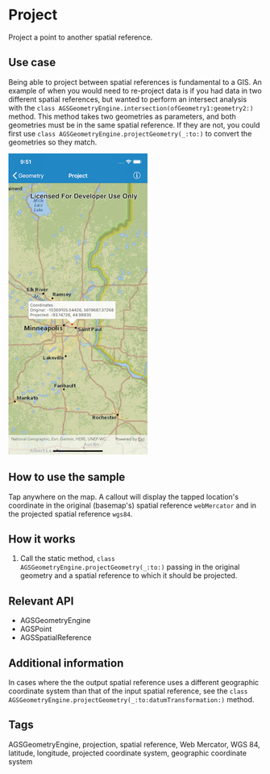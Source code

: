 # Project

Project a point to another spatial reference.

## Use case

Being able to project between spatial references is fundamental to a GIS. An example of when you would need to re-project data is if you had data in two different spatial references, but wanted to perform an intersect analysis with the `class AGSGeometryEngine.intersection(ofGeometry1:geometry2:)` method. This method takes two geometries as parameters, and both geometries must be in the same spatial reference. If they are not, you could first use `class AGSGeometryEngine.projectGeometry(_:to:)` to convert the geometries so they match.

![Project App](project.png)

## How to use the sample

Tap anywhere on the map. A callout will display the tapped location's coordinate in the original (basemap's) spatial reference `webMercator` and in the projected spatial reference `wgs84`.

## How it works

1. Call the static method, `class AGSGeometryEngine.projectGeometry(_:to:)` passing in the original geometry and a spatial reference to which it should be projected.

## Relevant API

* AGSGeometryEngine
* AGSPoint
* AGSSpatialReference

## Additional information

In cases where the the output spatial reference uses a different geographic coordinate system than that of the input spatial reference, see the `class AGSGeometryEngine.projectGeometry(_:to:datumTransformation:)` method.

## Tags

AGSGeometryEngine, projection, spatial reference, Web Mercator, WGS 84, latitude, longitude, projected coordinate system, geographic coordinate system
